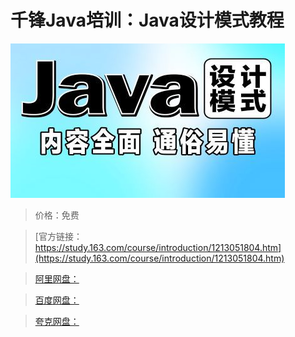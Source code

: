 # 千锋Java培训：Java设计模式教程

![img](../../../assets/study163/free/9acad767544c4a278c888cc4b12211d3.jpg)

> 价格：免费

> [官方链接：https://study.163.com/course/introduction/1213051804.htm](https://study.163.com/course/introduction/1213051804.htm)

> [阿里网盘：]()

> [百度网盘：]()

> [夸克网盘：]()
